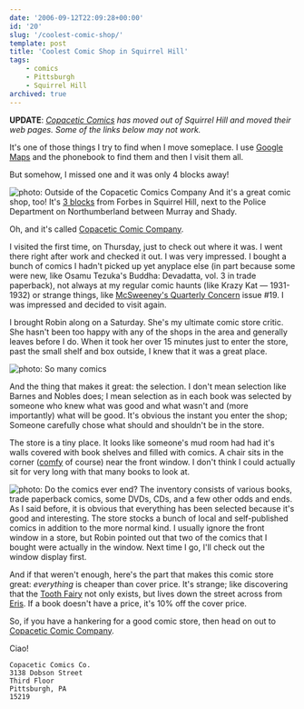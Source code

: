 ```yaml
---
date: '2006-09-12T22:09:28+00:00'
id: '20'
slug: '/coolest-comic-shop/'
template: post
title: 'Coolest Comic Shop in Squirrel Hill'
tags:
    - comics
    - Pittsburgh
    - Squirrel Hill
archived: true
---
```


**UPDATE**: _[Copacetic Comics](http://www.copaceticcomics.com/) has moved out
of Squirrel Hill and moved their web pages. Some of the links below may not
work._

It's one of those things I try to find when I move someplace. I use
[Google Maps](http://maps.google.com/) and the phonebook to find them and then
I visit them all.

But somehow, I missed one and it was only 4 blocks away!

![photo: Outside of the Copacetic Comics
Company](copacetic-outside.png) And
it's a great comic shop, too! It's
[3 blocks](http://maps.google.com/maps?f=q&hl=en&q=1505+asbury,+pittsburgh,+pa&ie=UTF8&z=15≪=40.442734,-79.920774&spn=0.01411,0.041499&om=1&iwloc=A)
from Forbes in Squirrel Hill, next to the Police Department on Northumberland
between Murray and Shady.

Oh, and it's called
[Copacetic Comic Company](http://www.copaceticcomics.com/).

I visited the first time, on Thursday, just to check out where it was. I went
there right after work and checked it out. I was very impressed. I bought a
bunch of comics I hadn't picked up yet anyplace else (in part because some
were new, like Osamu Tezuka's Buddha: Devadatta, vol. 3 in trade paperback),
not always at my regular comic haunts (like Krazy Kat — 1931-1932) or strange
things, like
[McSweeney's Quarterly Concern](http://home.earthlink.net/~copaceticcomicsco/mcsweeneys.html)
issue \#19. I was impressed and decided to visit again.

I brought Robin along on a Saturday. She's my ultimate comic store critic. She
hasn't been too happy with any of the shops in the area and generally leaves
before I do. When it took her over 15 minutes just to enter the store, past
the small shelf and box outside, I knew that it was a great place.

![photo: So many
comics](copacetic-shelves1.png 'So many comics')

And the thing that makes it great: the selection. I don't mean selection like
Barnes and Nobles does; I mean selection as in each book was selected by
someone who knew what was good and what wasn't and (more importantly) what
will be good. It's obvious the instant you enter the shop; Someone carefully
chose what should and shouldn't be in the store.

The store is a tiny place. It looks like someone's mud room had had it's walls
covered with book shelves and filled with comics. A chair sits in the corner
([comfy](http://people.csail.mit.edu/paulfitz/spanish/script.html) of course)
near the front window. I don't think I could actually sit for very long with
that many books to look at.

![photo: Do the comics ever
end?](copacetic-shelves2.png 'Do the comics ever end?')
The inventory consists of various books, trade paperback comics, some DVDs,
CDs, and a few other odds and ends. As I said before, it is obvious that
everything has been selected because it's good and interesting. The store
stocks a bunch of local and self-published comics in addition to the more
normal kind. I usually ignore the front window in a store, but Robin pointed
out that two of the comics that I bought were actually in the window. Next
time I go, I'll check out the window display first.

And if that weren't enough, here's the part that makes this comic store great:
_everything_ is cheaper than cover price. It's strange; like discovering that
the [Tooth Fairy](http://en.wikipedia.org/wiki/Tooth_fairy) not only exists,
but lives down the street across from
[Eris](http://en.wikipedia.org/wiki/Eris). If a book doesn't have a price,
it's 10% off the cover price.

So, if you have a hankering for a good comic store, then head on out to
[Copacetic Comic Company](http://www.copaceticcomics.com/).

Ciao!

    Copacetic Comics Co.
    3138 Dobson Street
    Third Floor
    Pittsburgh, PA
    15219
